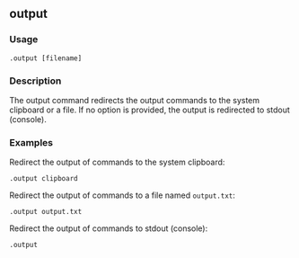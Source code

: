 ## output

### Usage

```text
.output [filename]
```

### Description

The output command redirects the output commands to the system clipboard or a file. If no option is provided, the output
is redirected to stdout (console).

### Examples

Redirect the output of commands to the system clipboard:

```text
.output clipboard
```

Redirect the output of commands to a file named `output.txt`:

```text
.output output.txt
```

Redirect the output of commands to stdout (console):

```text
.output
```
